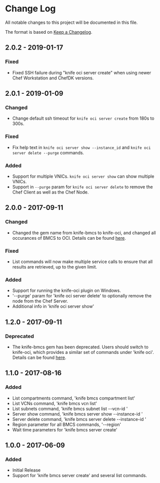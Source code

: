 # Change Log
All notable changes to this project will be documented in this file.

The format is based on [Keep a Changelog](http://keepachangelog.com/).

## 2.0.2 - 2019-01-17
### Fixed
- Fixed SSH failure during "knife oci server create" when using newer Chef Workstation and ChefDK versions.

## 2.0.1 - 2019-01-09
### Changed
- Change default ssh timeout for `knife oci server create` from 180s to 300s.

### Fixed
- Fix help text in `knife oci server show --instance_id` and `knife oci server delete --purge` commands.

### Added
- Support for multiple VNICs. `knife oci server show` can show multiple VNICs.
- Support in `--purge` param for `knife oci server delete` to remove the Chef Client as well as the Chef Node.

## 2.0.0 - 2017-09-11
### Changed
- Changed the gem name from knife-bmcs to knife-oci, and changed all occurances of BMCS to OCI. Details can be found [here](docs/rename.md).

### Fixed
- List commands will now make multiple service calls to ensure that all results are retrieved, up to the given limit.

### Added
- Support for running the knife-oci plugin on Windows.
- '--purge' param for 'knife oci server delete' to optionally remove the node from the Chef Server.
- Additional info in 'knife oci server show'

## 1.2.0 - 2017-09-11
### Deprecated
- The knife-bmcs gem has been deprecated. Users should switch to knife-oci, which provides a similar set of commands under 'knife oci'. Details can be found [here](docs/rename.md).

## 1.1.0 - 2017-08-16
### Added
- List compartments command, 'knife bmcs compartment list'
- List VCNs command, 'knife bmcs vcn list'
- List subnets command, 'knife bmcs subnet list --vcn-id <VCN ID>'
- Server show command, 'knife bmcs server show --instance-id <Instance ID>'
- Server delete command, 'knife bmcs server delete --instance-id <Instance ID>'
- Region parameter for all BMCS commands, '--region'
- Wait time parameters for 'knife bmcs server create'

## 1.0.0 - 2017-06-09
### Added
- Initial Release
- Support for 'knife bmcs server create' and several list commands.
